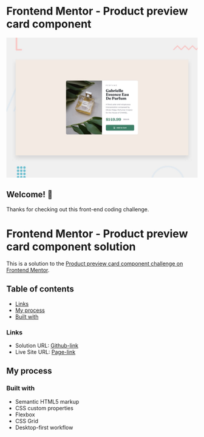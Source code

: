 # Frontend Mentor - Product preview card component

![Design preview for the Product preview card component coding challenge](./design/desktop-preview.jpg)

## Welcome! 👋

Thanks for checking out this front-end coding challenge.

# Frontend Mentor - Product preview card component solution

This is a solution to the [Product preview card component challenge on Frontend Mentor](https://www.frontendmentor.io/challenges/product-preview-card-component-GO7UmttRfa).

## Table of contents

- [Links](#links)
- [My process](#my-process)
- [Built with](#built-with)

### Links

- Solution URL: [Github-link](https://github.com/Mikiyas6/product-preview-card-component-main)
- Live Site URL: [Page-link](https://mikiyas6.github.io/product-preview-card-component-main/)

## My process

### Built with

- Semantic HTML5 markup
- CSS custom properties
- Flexbox
- CSS Grid
- Desktop-first workflow
